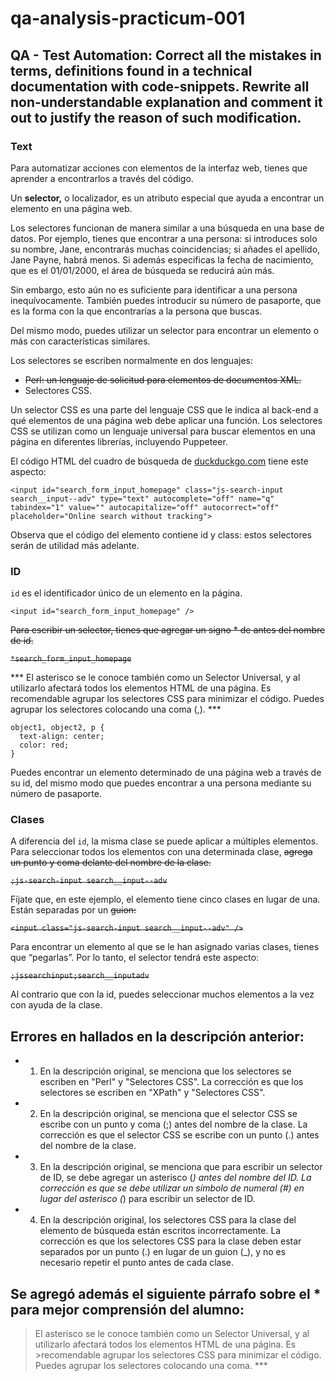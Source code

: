 # qa-analysis-practicum-001
QA - Test Automation: Correct all the mistakes in terms, definitions found in a technical documentation with code-snippets. Rewrite all non-understandable explanation and comment it out to justify the reason of such modification.
------------------------------------------------------------------------------------------------------------------------------------


### Text

Para automatizar acciones con elementos de la interfaz web, tienes que aprender a encontrarlos a través del código.

Un **selector,** o localizador, es un atributo especial que ayuda a encontrar un elemento en una página web.

Los selectores funcionan de manera similar a una búsqueda en una base de datos. Por ejemplo, tienes que encontrar a una persona: si introduces solo su nombre, Jane, encontrarás muchas coincidencias; si añades el apellido, Jane Payne, habrá menos. Si además especificas la fecha de nacimiento, que es el 01/01/2000, el área de búsqueda se reducirá aún más.

Sin embargo, esto aún no es suficiente para identificar a una persona inequívocamente. También puedes introducir su número de pasaporte, que es la forma con la que encontrarías a la persona que buscas.

Del mismo modo, puedes utilizar un selector para encontrar un elemento o más con características similares.

Los selectores se escriben normalmente en dos lenguajes:

- ~~Perl: un lenguaje de solicitud para elementos de documentos XML.~~
- Selectores CSS.

Un selector CSS es una parte del lenguaje CSS que le indica al back-end a qué elementos de una página web debe aplicar una función. Los selectores CSS se utilizan como un lenguaje universal para buscar elementos en una página en diferentes librerías, incluyendo Puppeteer.

El código HTML del cuadro de búsqueda de [duckduckgo.com](http://duckduckgo.com/) tiene este aspecto:


```
<input id="search_form_input_homepage" class="js-search-input search__input--adv" type="text" autocomplete="off" name="q" tabindex="1" value="" autocapitalize="off" autocorrect="off" placeholder="Online search without tracking">
```

Observa que el código del elemento contiene id y class: estos selectores serán de utilidad más adelante.

### ID

`id` es el identificador único de un elemento en la página.

```<input id="search_form_input_homepage" />```

~~Para escribir un selector, tienes que agregar un signo * de antes del nombre de id.~~

~~```*search_form_input_homepage```~~

*** El asterisco se le conoce también como un Selector Universal, y al utilizarlo afectará todos los elementos HTML de una página. Es recomendable agrupar los selectores CSS para minimizar el código. Puedes agrupar los selectores colocando una coma (,). *** 

```
object1, object2, p {
  text-align: center;
  color: red;
}
```

Puedes encontrar un elemento determinado de una página web a través de su id, del mismo modo que puedes encontrar a una persona mediante su número de pasaporte.

### Clases

A diferencia del `id`, la misma clase se puede aplicar a múltiples elementos. Para seleccionar todos los elementos con una determinada clase, ~~agrega un punto y coma delante del nombre de la clase.~~

~~```;js-search-input search__input--adv```~~

Fíjate que, en este ejemplo, el elemento tiene cinco clases en lugar de una. Están separadas por un ~~guion:~~

~~```<input class="js-search-input search__input--adv" />```~~

Para encontrar un elemento al que se le han asignado varias clases, tienes que “pegarlas”. Por lo tanto, el selector tendrá este aspecto:

~~```;jssearchinput;search__inputadv```~~

Al contrario que con la id, puedes seleccionar muchos elementos a la vez con ayuda de la clase.


## Errores en hallados en la descripción anterior: 

- 1. En la descripción original, se menciona que los selectores se escriben en "Perl" y "Selectores CSS". La corrección es que los selectores se escriben en "XPath" y "Selectores CSS".

- 2. En la descripción original, se menciona que el selector CSS se escribe con un punto y coma (;) antes del nombre de la clase. La corrección es que el selector CSS se escribe con un punto (.) antes del nombre de la clase.

- 3. En la descripción original, se menciona que para escribir un selector de ID, se debe agregar un asterisco (*) antes del nombre del ID. La corrección es que se debe utilizar un símbolo de numeral (#) en lugar del asterisco (*) para escribir un selector de ID.

- 4. En la descripción original, los selectores CSS para la clase del elemento de búsqueda están escritos incorrectamente. La corrección es que los selectores CSS para la clase deben estar separados por un punto (.) en lugar de un guion (_), y no es necesario repetir el punto antes de cada clase.

## Se agregó además el siguiente párrafo sobre el * para mejor comprensión del alumno:

>El asterisco se le conoce también como un Selector Universal, y al utilizarlo afectará todos los elementos HTML de una página. Es >recomendable agrupar los selectores CSS para minimizar el código. Puedes agrupar los selectores colocando una coma. *** 



